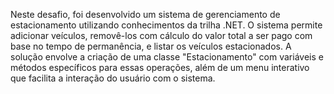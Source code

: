 Neste desafio, foi desenvolvido um sistema de gerenciamento de estacionamento utilizando conhecimentos da trilha .NET. O sistema permite adicionar veículos, removê-los com cálculo do valor total a ser pago com base no tempo de permanência, e listar os veículos estacionados. A solução envolve a criação de uma classe "Estacionamento" com variáveis e métodos específicos para essas operações, além de um menu interativo que facilita a interação do usuário com o sistema.
